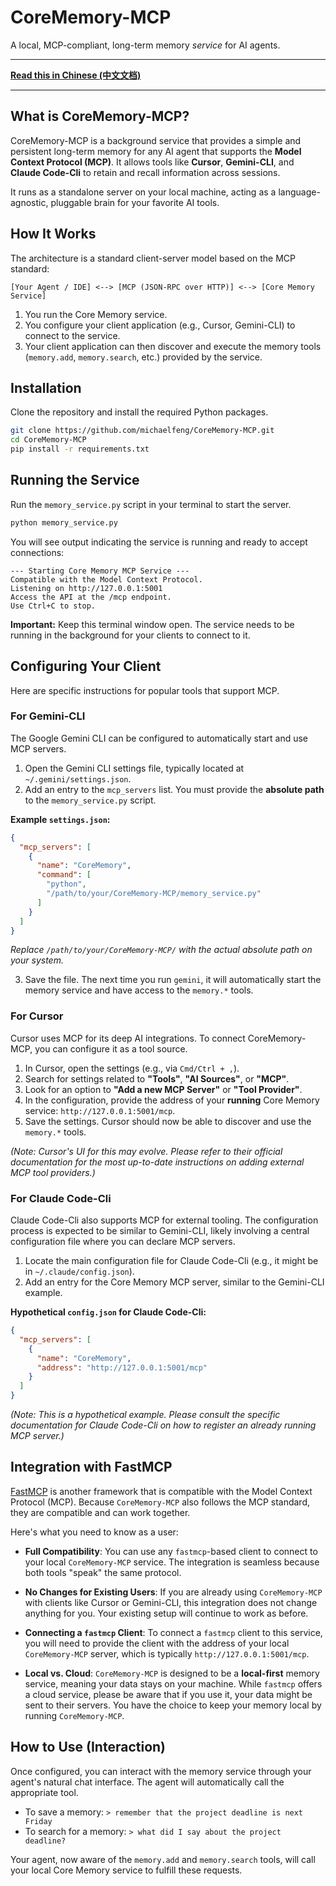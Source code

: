 # CoreMemory-MCP

A local, MCP-compliant, long-term memory *service* for AI agents.

---

**[Read this in Chinese (中文文档)](README_zh.md)**

---

## What is CoreMemory-MCP?

CoreMemory-MCP is a background service that provides a simple and persistent long-term memory for any AI agent that supports the **Model Context Protocol (MCP)**. It allows tools like **Cursor**, **Gemini-CLI**, and **Claude Code-Cli** to retain and recall information across sessions.

It runs as a standalone server on your local machine, acting as a language-agnostic, pluggable brain for your favorite AI tools.

## How It Works

The architecture is a standard client-server model based on the MCP standard:

`[Your Agent / IDE] <--> [MCP (JSON-RPC over HTTP)] <--> [Core Memory Service]`

1.  You run the Core Memory service.
2.  You configure your client application (e.g., Cursor, Gemini-CLI) to connect to the service.
3.  Your client application can then discover and execute the memory tools (`memory.add`, `memory.search`, etc.) provided by the service.

## Installation

Clone the repository and install the required Python packages.

```bash
git clone https://github.com/michaelfeng/CoreMemory-MCP.git
cd CoreMemory-MCP
pip install -r requirements.txt
```

## Running the Service

Run the `memory_service.py` script in your terminal to start the server.

```bash
python memory_service.py
```

You will see output indicating the service is running and ready to accept connections:
```
--- Starting Core Memory MCP Service ---
Compatible with the Model Context Protocol.
Listening on http://127.0.0.1:5001
Access the API at the /mcp endpoint.
Use Ctrl+C to stop.
```
**Important:** Keep this terminal window open. The service needs to be running in the background for your clients to connect to it.

## Configuring Your Client

Here are specific instructions for popular tools that support MCP.

### For Gemini-CLI

The Google Gemini CLI can be configured to automatically start and use MCP servers.

1.  Open the Gemini CLI settings file, typically located at `~/.gemini/settings.json`.
2.  Add an entry to the `mcp_servers` list. You must provide the **absolute path** to the `memory_service.py` script.

**Example `settings.json`:**
```json
{
  "mcp_servers": [
    {
      "name": "CoreMemory",
      "command": [
        "python",
        "/path/to/your/CoreMemory-MCP/memory_service.py"
      ]
    }
  ]
}
```
*Replace `/path/to/your/CoreMemory-MCP/` with the actual absolute path on your system.*

3.  Save the file. The next time you run `gemini`, it will automatically start the memory service and have access to the `memory.*` tools.

### For Cursor

Cursor uses MCP for its deep AI integrations. To connect CoreMemory-MCP, you can configure it as a tool source.

1.  In Cursor, open the settings (e.g., via `Cmd/Ctrl + ,`).
2.  Search for settings related to **"Tools"**, **"AI Sources"**, or **"MCP"**.
3.  Look for an option to **"Add a new MCP Server"** or **"Tool Provider"**.
4.  In the configuration, provide the address of your **running** Core Memory service: `http://127.0.0.1:5001/mcp`.
5.  Save the settings. Cursor should now be able to discover and use the `memory.*` tools.

*(Note: Cursor's UI for this may evolve. Please refer to their official documentation for the most up-to-date instructions on adding external MCP tool providers.)*

### For Claude Code-Cli

Claude Code-Cli also supports MCP for external tooling.
The configuration process is expected to be similar to Gemini-CLI, likely involving a central configuration file where you can declare MCP servers.

1.  Locate the main configuration file for Claude Code-Cli (e.g., it might be in `~/.claude/config.json`).
2.  Add an entry for the Core Memory MCP server, similar to the Gemini-CLI example.

**Hypothetical `config.json` for Claude Code-Cli:**
```json
{
  "mcp_servers": [
    {
      "name": "CoreMemory",
      "address": "http://127.0.0.1:5001/mcp"
    }
  ]
}
```
*(Note: This is a hypothetical example. Please consult the specific documentation for Claude Code-Cli on how to register an already running MCP server.)*

## Integration with FastMCP

[FastMCP](https://gofastmcp.com/) is another framework that is compatible with the Model Context Protocol (MCP). Because `CoreMemory-MCP` also follows the MCP standard, they are compatible and can work together.

Here's what you need to know as a user:

*   **Full Compatibility**: You can use any `fastmcp`-based client to connect to your local `CoreMemory-MCP` service. The integration is seamless because both tools "speak" the same protocol.

*   **No Changes for Existing Users**: If you are already using `CoreMemory-MCP` with clients like Cursor or Gemini-CLI, this integration does not change anything for you. Your existing setup will continue to work as before.

*   **Connecting a `fastmcp` Client**: To connect a `fastmcp` client to this service, you will need to provide the client with the address of your local `CoreMemory-MCP` server, which is typically `http://127.0.0.1:5001/mcp`.

*   **Local vs. Cloud**: `CoreMemory-MCP` is designed to be a **local-first** memory service, meaning your data stays on your machine. While `fastmcp` offers a cloud service, please be aware that if you use it, your data might be sent to their servers. You have the choice to keep your memory local by running `CoreMemory-MCP`.

## How to Use (Interaction)

Once configured, you can interact with the memory service through your agent's natural chat interface. The agent will automatically call the appropriate tool.

-   To save a memory: `> remember that the project deadline is next Friday`
-   To search for a memory: `> what did I say about the project deadline?`

Your agent, now aware of the `memory.add` and `memory.search` tools, will call your local Core Memory service to fulfill these requests.